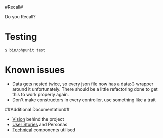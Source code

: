 #Recall#

Do you Recall?

Testing
=======
````
$ bin/phpunit test
````

Known issues
=======
* Data gets nested twice, so every json file now has a data:{} wrapper around it unfortunately.
There should be a little refactoring done to get this to work properly again.
* Don't make constructors in every controller, use something like a trait


##Additional Documentation##

* [Vision](doc/Vision.md) behind the project
* [User Stories](doc/UserStories.md) and Personas
* [Technical](doc/Technical.md) components utilised
